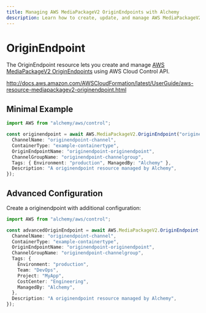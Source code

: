 ```yaml
---
title: Managing AWS MediaPackageV2 OriginEndpoints with Alchemy
description: Learn how to create, update, and manage AWS MediaPackageV2 OriginEndpoints using Alchemy Cloud Control.
---
```


# OriginEndpoint

The OriginEndpoint resource lets you create and manage [AWS MediaPackageV2 OriginEndpoints](https://docs.aws.amazon.com/mediapackagev2/latest/userguide/) using AWS Cloud Control API.

http://docs.aws.amazon.com/AWSCloudFormation/latest/UserGuide/aws-resource-mediapackagev2-originendpoint.html

## Minimal Example

```ts
import AWS from "alchemy/aws/control";

const originendpoint = await AWS.MediaPackageV2.OriginEndpoint("originendpoint-example", {
  ChannelName: "originendpoint-channel",
  ContainerType: "example-containertype",
  OriginEndpointName: "originendpoint-originendpoint",
  ChannelGroupName: "originendpoint-channelgroup",
  Tags: { Environment: "production", ManagedBy: "Alchemy" },
  Description: "A originendpoint resource managed by Alchemy",
});
```

## Advanced Configuration

Create a originendpoint with additional configuration:

```ts
import AWS from "alchemy/aws/control";

const advancedOriginEndpoint = await AWS.MediaPackageV2.OriginEndpoint("advanced-originendpoint", {
  ChannelName: "originendpoint-channel",
  ContainerType: "example-containertype",
  OriginEndpointName: "originendpoint-originendpoint",
  ChannelGroupName: "originendpoint-channelgroup",
  Tags: {
    Environment: "production",
    Team: "DevOps",
    Project: "MyApp",
    CostCenter: "Engineering",
    ManagedBy: "Alchemy",
  },
  Description: "A originendpoint resource managed by Alchemy",
});
```

